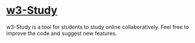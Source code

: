 # [w3-Study](https://www.w3-study.com/)
w3-Study is a tool for students to study online collaboratively. Feel free to improve the code and suggest new features.
